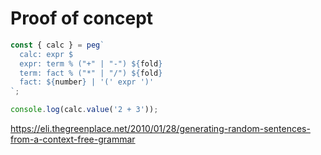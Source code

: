 # Proof of concept

```javascript
const { calc } = peg`
  calc: expr $
  expr: term % ("+" | "-") ${fold}
  term: fact % ("*" | "/") ${fold}
  fact: ${number} | '(' expr ')'
`;

console.log(calc.value('2 + 3'));
```

https://eli.thegreenplace.net/2010/01/28/generating-random-sentences-from-a-context-free-grammar
